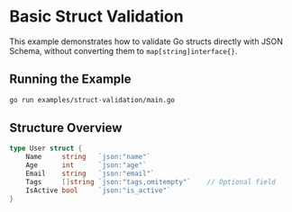 # Basic Struct Validation

This example demonstrates how to validate Go structs directly with JSON Schema, without converting them to `map[string]interface{}`.

## Running the Example

```bash
go run examples/struct-validation/main.go
```

## Structure Overview

```go
type User struct {
    Name     string   `json:"name"`
    Age      int      `json:"age"`
    Email    string   `json:"email"`
    Tags     []string `json:"tags,omitempty"`    // Optional field
    IsActive bool     `json:"is_active"`
}
```